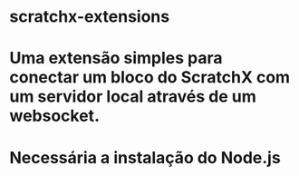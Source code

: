 # scratchx-extensions

# Uma extensão simples para conectar um bloco do ScratchX com um servidor local através de um websocket.

# Necessária a instalação do Node.js
